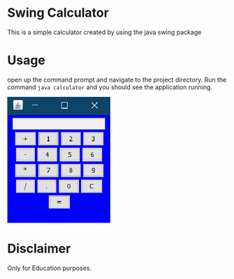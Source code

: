 # Swing Calculator #
This is a simple calculator created by using the java swing package

# Usage

open up the command prompt and navigate to the project directory. Run the command `java calculator` and you should see the application running.

![](https://github.com/luthra2059/Swing-Calculator/blob/master/Untitled.png?raw=true)

# Disclaimer

Only for Education purposes.
